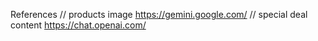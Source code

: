 References
// products image https://gemini.google.com/
// special deal content https://chat.openai.com/